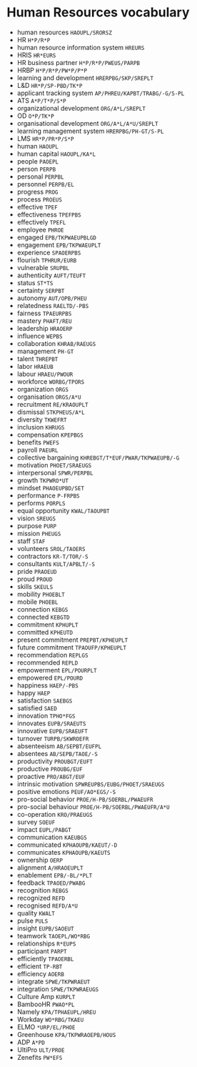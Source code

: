 # Human Resources vocabulary

* human resources `HAOUPL/SRORSZ`
* HR `H*P/R*P`
* human resource information system `HREURS`
* HRIS `HR*EURS`
* HR business partner `H*P/R*P/PWEUS/PARPB`
* HRBP `H*P/R*P/PW*P/P*P`
* learning and development `HRERPBG/SKP/SREPLT`
* L&D `HR*P/SP-PBD/TK*P`
* applicant tracking system `AP/PHREU/KAPBT/TRABG/-G/S-PL`
* ATS `A*P/T*P/S*P`
* organizational development `ORG/A*L/SREPLT`
* OD `O*P/TK*P`
* organisational development `ORG/A*L/A*U/SREPLT`
* learning management system `HRERPBG/PH-GT/S-PL`
* LMS `HR*P/PR*P/S*P`
* human `HAOUPL`
* human capital `HAOUPL/KA*L`
* people `PAOEPL`
* person `PERPB`
* personal `PERPBL`
* personnel `PERPB/EL`
* progress `PROG`
* process `PROEUS`
* effective `TPEF`
* effectiveness `TPEFPBS`
* effectively `TPEFL`
* employee `PHROE`
* engaged `EPB/TKPWAEUPBLGD`
* engagement `EPB/TKPWAEUPLT`
* experience `SPAOERPBS`
* flourish `TPHRUR/EURB`
* vulnerable `SRUPBL`
* authenticity `AUFT/TEUFT`
* status `ST*TS`
* certainty `SERPBT`
* autonomy `AUT/OPB/PHEU`
* relatedness `RAELTD/-PBS`
* fairness `TPAEURPBS`
* mastery `PHAFT/REU`
* leadership `HRAOERP`
* influence `WEPBS`
* collaboration `KHRAB/RAEUGS`
* management `PH-GT`
* talent `THREPBT`
* labor `HRAEUB`
* labour `HRAEU/PWOUR`
* workforce `WORBG/TPORS`
* organization `ORGS`
* organisation `ORGS/A*U`
* recruitment `RE/KRAOUPLT`
* dismissal `STKPHEUS/A*L`
* diversity `TKWEFRT`
* inclusion `KHRUGS`
* compensation `KPEPBGS`
* benefits `PWEFS`
* payroll `PAEURL`
* collective bargaining `KHREBGT/T*EUF/PWAR/TKPWAEUPB/-G`
* motivation `PHOET/SRAEUGS`
* interpersonal `SPWR/PERPBL`
* growth `TKPWRO*UT`
* mindset `PHAOEUPBD/SET`
* performance `P-FRPBS`
* performs `PORPLS`
* equal opportunity `KWAL/TAOUPBT`
* vision `SREUGS`
* purpose `PURP`
* mission `PHEUGS`
* staff `STAF`
* volunteers `SROL/TAOERS`
* contractors `KR-T/TOR/-S`
* consultants `KULT/APBLT/-S`
* pride `PRAOEUD`
* proud `PROUD`
* skills `SKEULS`
* mobility `PHOEBLT`
* mobile `PHOEBL`
* connection `KEBGS`
* connected `KEBGTD`
* commitment `KPHUPLT`
* committed `KPHEUTD`
* present commitment `PREPBT/KPHEUPLT`
* future commitment `TPAOUFP/KPHEUPLT`
* recommendation `REPLGS`
* recommended `REPLD`
* empowerment `EPL/POURPLT`
* empowered `EPL/POURD`
* happiness `HAEP/-PBS`
* happy `HAEP`
* satisfaction `SAEBGS`
* satisfied `SAED`
* innovation `TPHO*FGS`
* innovates `EUPB/SRAEUTS`
* innovative `EUPB/SRAEUFT`
* turnover `TURPB/SKWROEFR`
* absenteeism `AB/SEPBT/EUFPL`
* absentees `AB/SEPB/TAOE/-S`
* productivity `PROUBGT/EUFT`
* productive `PROUBG/EUF`
* proactive `PRO/ABGT/EUF`
* intrinsic motivation `SPWREUPBS/EUBG/PHOET/SRAEUGS`
* positive emotions `PEUF/AO*EGS/-S`
* pro-social behavior `PROE/H-PB/SOERBL/PWAEUFR`
* pro-social behaviour `PROE/H-PB/SOERBL/PWAEUFR/A*U`
* co-operation `KRO/PRAEUGS`
* survey `SOEUF`
* impact `EUPL/PABGT`
* communication `KAEUBGS`
* communicated `KPHAOUPB/KAEUT/-D`
* communicates `KPHAOUPB/KAEUTS`
* ownership `OERP`
* alignment `A/HRAOEUPLT`
* enablement `EPB/-BL/*PLT`
* feedback `TPAOED/PWABG`
* recognition `REBGS`
* recognized `REFD`
* recognised `REFD/A*U`
* quality `KWALT`
* pulse `PULS`
* insight `EUPB/SAOEUT`
* teamwork `TAOEPL/WO*RBG`
* relationships `R*EUPS`
* participant `PARPT`
* efficiently `TPAOERBL`
* efficient `TP-RBT`
* efficiency `AOERB`
* integrate `SPWE/TKPWRAEUT`
* integration `SPWE/TKPWRAEUGS`
* Culture Amp `KURPLT`
* BambooHR `PWAO*PL`
* Namely `KPA/TPHAEUPL/HREU`
* Workday `WO*RBG/TKAEU`
* ELMO `*URP/EL/PHOE`
* Greenhouse `KPA/TKPWRAOEPB/HOUS`
* ADP `A*PD`
* UltiPro `ULT/PROE`
* Zenefits `PW*EFS`
